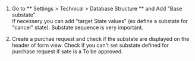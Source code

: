 1.  Go to \*\* Settings \> Technical \> Database Structure \*\* and Add "Base substate".  
    If necessery you can add "target State values" (ex define a substate
    for "cancel" state). Substate sequence is very important.

2.  Create a purchae request and check if the substate are displayed on
    the header of form view. Check if you can't set substate defined for
    purchase request if sate is a To be approved.

